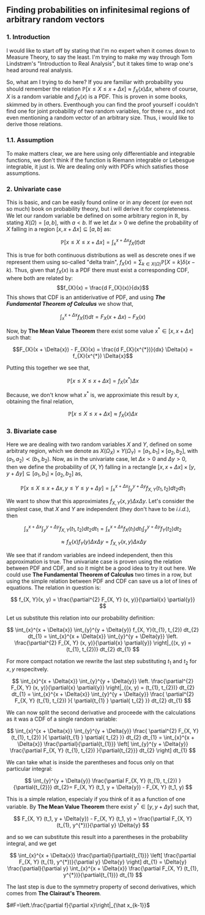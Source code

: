 ## Finding probabilities on infinitesimal regions of arbitrary random vectors
### 1. Introduction
I would like to start off by stating that I'm no expert when it comes down to Measure Theory, to say the least. I'm trying to make my way through Tom Lindstrøm's "Introduction to Real Analysis", but it takes time to wrap one's head around real analysis.

So, what am I trying to do here? If you are familiar with probability you should remember the relation $\mathbb{P}[x \le X \le x + \Delta{x}] \approx f_{X}(x) \Delta{x}$, where of course, $X$ is a random variable and $f_{X}(x)$ is a PDF. This is proven in some books, skimmed by in others. Eventhough you can find the proof yourself i couldn't find one for joint probability of two random variables, for three r.v., and not even mentioning a random vector of an arbitrary size. Thus, i would like to derive those relations. 

### 1.1. Assumption

To make matters clear, we are here using only differentiable and integrable functions, we don't think if the function is Riemann integrable or Lebesgue integrable, it just is. We are dealing only with PDFs which satisfies those assumptions. 

### 2. Univariate case

This is basic, and can be easily found online or in any decent (or even not so much) book on probability theory, but i will derive it for completeness. We let our random variable be defined on some arbitrary region in $\mathbb{R}$, by stating $X(\Omega) = [a, b]$, with $a < b$. If we let $\Delta{x} > 0$ we define the probability of $X$ falling in a region $[x, x + \Delta{x}] \subseteq [a, b]$ as:

$$\mathbb{P}[x \le X \le x + \Delta{x}] = \int_{x}^{x + \Delta{x}}f_{X}(t)dt$$ 

This is true for both continuous distributions as well as descrete ones if we represent them using so-called "delta train", $f_{X}(x) = \sum_{k \in X(\Omega)} \mathbb{P}[X=k] \delta(x-k)$. Thus, given that $f_{X}(x)$ is a PDF there must exist a corresponding CDF, where  both are related by:
$$f_{X}(x) = \frac{d F_{X}(x)}{dx}$$ This shows that CDF is an antiderivative of PDF, and using <strong>*The Fundamental Theorem of Calculus*</strong> we show that,

$$\int_{x}^{x + \Delta{x}}f_{X}(t)dt = F_{X}(x + \Delta{x}) - F_{X}(x)$$ 

Now, by <strong>The Mean Value Theorem</strong> there exist some value $x^{*} \in [x, x + \Delta{x}]$ such that:

$$F_{X}(x + \Delta{x}) - F_{X}(x) = \frac{d F_{X}(x^{*})}{dx} \Delta{x} = f_{X}(x^{*}) \Delta{x}$$ 

Putting this together we see that,

$$\mathbb{P}[x \le X \le x + \Delta{x}] = f_{X}(x^{*}) \Delta{x}$$ 

Because, we don't know what $x^{*}$ is, we approximiate this result by $x$, obtaining the final relation,

$$\mathbb{P}[x \le X \le x + \Delta{x}] \approx f_{X}(x) \Delta{x}$$

### 3. Bivariate case

Here we are dealing with two random variables $X$ and $Y$, defined on some arbitraty region, which we denote as $X(\Omega_{X}) \times Y(\Omega_{Y}) = [a_{1}, b_{1}] \times [a_{2}, b_{2}]$, with $(a_{1}, a_{2}) \prec (b_{1}, b_{2})$. Now, as in the univariate case, let $\Delta{x} > 0$ and $\Delta{y} > 0$, then we define the probability of $(X, Y)$ falling in a rectangle $[x, x + \Delta{x}] \times [y, y + \Delta{y}] \subseteq [a_{1}, b_{1}] \times [a_{2}, b_{2}]$ as,

$$
\mathbb{P}[x \le X \le x + \Delta{x}, y \le Y \le y + \Delta{y}] = 
\int_{x}^{x + \Delta{x}} \int_{y}^{y + \Delta{y}} f_{X, Y}(t_{1}, t_{2}) dt_{2} dt_{1}
$$

We want to show that this approximiates $f_{X,Y}(x, y) \Delta{x} \Delta{y}$. Let's consider the simplest case, that $X$ and $Y$ are independent (they don't have to be $i.i.d.$), then

$$
\int_{x}^{x + \Delta{x}} \int_{y}^{y + \Delta{y}} f_{X, Y}(t_{1}, t_{2}) dt_{2} dt_{1} = 
\int_{x}^{x + \Delta{x}} f_{X}(t_{1}) dt_{1} \int_{y}^{y + \Delta{y}} f_{Y}(t_{2}) dt_{2}
$$

$$
\approx f_{X}(x) f_{Y}(y) \Delta{x} \Delta{y} = f_{X,Y}(x, y) \Delta{x} \Delta{y}
$$

We see that if random variables are indeed independent, then this approximation is true. The univariate case is proven using the relation between PDF and CDF, and so it might be a good idea to try it out here. We could use <strong>The Fundamental Theorem of Calculus</strong> two times in a row, but using the simple relation between PDF and CDF can save us a lot of lines of equations. The relation in question is:

$$
f_{X, Y}(x, y) = \frac{\partial^{2} F_{X, Y} (x, y)}{\partial{x} \partial{y}}
$$

Let us substitute this relation into our probability definition:

$$
\int_{x}^{x + \Delta{x}} \int_{y}^{y + \Delta{y}} f_{X, Y}(t_{1}, t_{2}) dt_{2} dt_{1} =
\int_{x}^{x + \Delta{x}} \int_{y}^{y + \Delta{y}} 
\left. \frac{\partial^{2} F_{X, Y} (x, y)}{\partial{x} \partial{y}} \right|_{(x, y) = (t_{1}, t_{2})} 
dt_{2} dt_{1} 
$$

For more compact notation we rewrite the last step substituting $t_{1}$ and $t_{2}$ for $x, y$ respecitvely.

$$
\int_{x}^{x + \Delta{x}} \int_{y}^{y + \Delta{y}} 
\left. \frac{\partial^{2} F_{X, Y} (x, y)}{\partial{x} \partial{y}} \right|_{(x, y) = (t_{1}, t_{2})} 
dt_{2} dt_{1} =
\int_{x}^{x + \Delta{x}} \int_{y}^{y + \Delta{y}} 
\frac{ \partial^{2} F_{X, Y} (t_{1}, t_{2}) }{ \partial{t_{1} } \partial{ t_{2} }} dt_{2} dt_{1}
$$

We can now split the second derivative and proceede with the calculations as it was a CDF of a single random variable:

$$
\int_{x}^{x + \Delta{x}} \int_{y}^{y + \Delta{y}} 
\frac{ \partial^{2} F_{X, Y} (t_{1}, t_{2}) }{ \partial{t_{1} } \partial{ t_{2} }} dt_{2} dt_{1} =
\int_{x}^{x + \Delta{x}} \frac{\partial}{\partial{t_{1}}} 
\left[ \int_{y}^{y + \Delta{y}} \frac{\partial F_{X, Y} (t_{1}, t_{2}) }{\partial{t_{2}}} dt_{2} \right] dt_{1} 
$$

We can take what is inside the parentheses and focus only on that particular integral:

$$
\int_{y}^{y + \Delta{y}} \frac{\partial F_{X, Y} (t_{1}, t_{2}) }{\partial{t_{2}}} dt_{2}=
F_{X, Y} (t_1, y + \Delta{y}) - F_{X, Y} (t_1, y)
$$

This is a simple relation, especialy if you think of it as a function of one variable. By <strong>The Mean Value Theorem</strong> there exist $y^{*} \in [y, y + \Delta{y}]$ such that,

$$
F_{X, Y} (t_1, y + \Delta{y}) - F_{X, Y} (t_1, y) = \frac{\partial F_{X, Y} (t_{1}, y^{*})}{\partial y} \Delta{y}
$$

and so we can substitute this result into a parentheses in the probability integral, and we get

$$
\int_{x}^{x + \Delta{x}} \frac{\partial}{\partial{t_{1}}} 
\left[ \frac{\partial F_{X, Y} (t_{1}, y^{*})}{\partial y} \Delta{y} \right] dt_{1} =
\Delta{y} \frac{\partial}{\partial y} 
\int_{x}^{x + \Delta{x}} \frac{\partial F_{X, Y} (t_{1}, y^{*})}{\partial{t_{1}}} dt_{1}
$$

The last step is due to the symmetry property of second derivatives, which comes from <strong> The Clairaut's Theorem</strong>.

$#F=\left.\frac{\partial f}{\partial x}\right|_{\hat x_{k-1}}$
